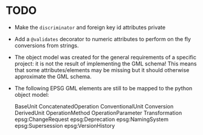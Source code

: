 # TODO

- Make the `discriminator` and foreign key id attributes private
- Add a `@validates` decorator to numeric attributes to perform on the
  fly conversions from strings.
- The object model was created for the general requirements of a
  specific project: it is not the result of implementing the GML
  schema! This means that some attributes/elements may be missing but
  it should otherwise approximate the GML schema.
- The following EPSG GML elements are still to be mapped to the python
  object model:

    BaseUnit
    ConcatenatedOperation
    ConventionalUnit
    Conversion
    DerivedUnit
    OperationMethod
    OperationParameter
    Transformation
    epsg:ChangeRequest
    epsg:Deprecation
    epsg:NamingSystem
    epsg:Supersession
    epsg:VersionHistory
